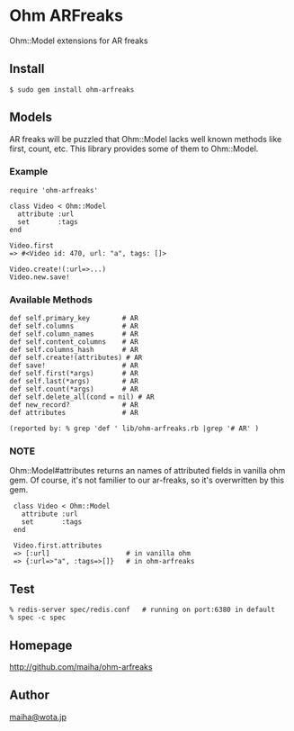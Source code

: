 Ohm ARFreaks
============

Ohm::Model extensions for AR freaks


Install
-------

    $ sudo gem install ohm-arfreaks


Models
------

AR freaks will be puzzled that Ohm::Model lacks well known methods like first, count, etc.
This library provides some of them to Ohm::Model.

### Example

    require 'ohm-arfreaks'

    class Video < Ohm::Model
      attribute :url
      set       :tags
    end

    Video.first
    => #<Video id: 470, url: "a", tags: []>

    Video.create!(:url=>...)
    Video.new.save!

### Available Methods

    def self.primary_key        # AR
    def self.columns            # AR
    def self.column_names       # AR
    def self.content_columns    # AR
    def self.columns_hash       # AR
    def self.create!(attributes) # AR
    def save!                   # AR
    def self.first(*args)       # AR
    def self.last(*args)        # AR
    def self.count(*args)       # AR
    def self.delete_all(cond = nil) # AR
    def new_record?             # AR
    def attributes              # AR

    (reported by: % grep 'def ' lib/ohm-arfreaks.rb |grep '# AR' )

### NOTE

  Ohm::Model#attributes returns an names of attributed fields in vanilla ohm gem.
  Of course, it's not familier to our ar-freaks, so it's overwritten by this gem.

     class Video < Ohm::Model
       attribute :url
       set       :tags
     end

     Video.first.attributes
     => [:url]                   # in vanilla ohm
     => {:url=>"a", :tags=>[]}   # in ohm-arfreaks


Test
----

    % redis-server spec/redis.conf   # running on port:6380 in default
    % spec -c spec


Homepage
--------

  http://github.com/maiha/ohm-arfreaks


Author
------

  maiha@wota.jp
